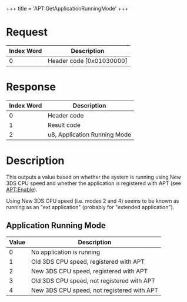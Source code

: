 +++
title = 'APT:GetApplicationRunningMode'
+++

# Request

| Index Word | Description                |
|------------|----------------------------|
| 0          | Header code \[0x01030000\] |

# Response

| Index Word | Description                  |
|------------|------------------------------|
| 0          | Header code                  |
| 1          | Result code                  |
| 2          | u8, Application Running Mode |

# Description

This outputs a value based on whether the system is running using New
3DS CPU speed and whether the application is registered with APT (see
[<APT:Enable>](APT:Enable "wikilink")).

Using New 3DS CPU speed (i.e. modes 2 and 4) seems to be known as
running as an "ext application" (probably for "extended application").

## Application Running Mode

| Value | Description                                |
|-------|--------------------------------------------|
| 0     | No application is running                  |
| 1     | Old 3DS CPU speed, registered with APT     |
| 2     | New 3DS CPU speed, registered with APT     |
| 3     | Old 3DS CPU speed, not registered with APT |
| 4     | New 3DS CPU speed, not registered with APT |